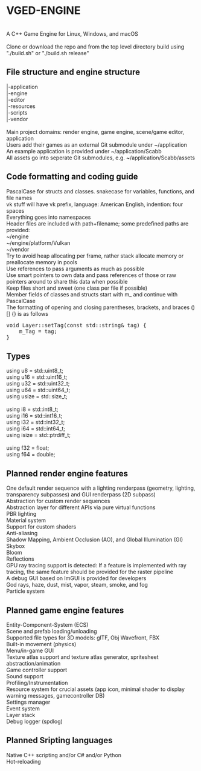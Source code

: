 # VGED-ENGINE
<br>
A C++ Game Engine for Linux, Windows, and macOS<br>
<br>
Clone or download the repo and from the top level directory build using "./build.sh" or "./build.sh release"<br>

## File structure and engine structure
|-application<br>
|-engine<br>
|-editor<br>
|-resources<br>
|-scripts<br>
|-vendor<br>
<br>
Main project domains: render engine, game engine, scene/game editor, application<br>
Users add their games as an external Git submodule under ~/application<br>
An example application is provided under ~/application/Scabb<br>
All assets go into seperate Git submodules, e.g. ~/application/Scabb/assets<br>

## Code formatting and coding guide
PascalCase for structs and classes. snakecase for variables, functions, and file names<BR>
vk stuff will have vk prefix, language: American English, indention: four spaces<BR>
Everything goes into namespaces<BR>
Header files are included with path+filename; some predefined paths are provided:<BR>
~/engine<BR>
~/engine/platform/Vulkan<BR>
~/vendor<BR>
Try to avoid heap allocating per frame, rather stack allocate memory or preallocate memory in pools<br>
Use references to pass arguments as much as possible<br>
Use smart pointers to own data and pass references of those or raw pointers around to share this data when possible<br>
Keep files short and sweet (one class per file if possible)<br>
Member fields of classes and structs start with m_ and continue with PascalCase<br>
The formatting of opening and closing parentheses, brackets, and braces () [] {} is as follows <br>
<pre>
void Layer::setTag(const std::string& tag) {
    m_Tag = tag;
}
</pre>
## Types
using u8 = std::uint8_t;<br>
using u16 = std::uint16_t;<br>
using u32 = std::uint32_t;<br>
using u64 = std::uint64_t;<br>
using usize = std::size_t;<br>
<br>
using i8 = std::int8_t;<br>
using i16 = std::int16_t;<br>
using i32 = std::int32_t;<br>
using i64 = std::int64_t;<br>
using isize = std::ptrdiff_t;<br>
<br>
using f32 = float;<br>
using f64 = double;<br>

## Planned render engine features
One default render sequence with a lighting renderpass (geometry, lighting, transparency subpasses) and GUI renderpass (2D subpass)<br>
Abstraction for custom render sequences<br>
Abstraction layer for different APIs via pure virtual functions<br>
PBR lighting<br>
Material system<br>
Support for custom shaders<br>
Anti-aliasing<br>
Shadow Mapping, Ambient Occlusion (AO), and Global Illumination (GI)<br>
Skybox<br>
Bloom<br>
Reflections<br>
GPU ray tracing support is detected: If a feature is implemented with ray tracing, the same feature should be provided for the raster pipeline<br>
A debug GUI based on ImGUI is provided for developers<br>
God rays, haze, dust, mist, vapor, steam, smoke, and fog<br>
Particle system<br>

## Planned game engine features
Entity-Component-System (ECS)<br>
Scene and prefab loading/unloading<br>
Supported file types for 3D models: glTF, Obj Wavefront, FBX<br>
Built-in movement (physics)<br>
Menu/in-game GUI<br>
Texture atlas support and texture atlas generator, spritesheet abstraction/animation<br>
Game controller support<br>
Sound support<br>
Profiling/Instrumentation<br>
Resource system for crucial assets (app icon, minimal shader to display warning messages, gamecontroller DB)<br>
Settings manager<br>
Event system<br>
Layer stack<br>
Debug logger (spdlog)<br>
  
## Planned Sripting languages
Native C++ scripting and/or C# and/or Python<br>
Hot-reloading<br>
